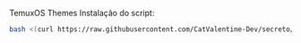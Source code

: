 TemuxOS Themes
Instalação do script:
```sh
bash <(curl https://raw.githubusercontent.com/CatValentine-Dev/secreto/main/instalador.sh)
```

